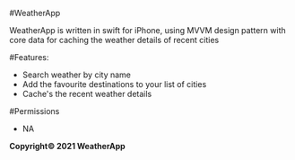 #WeatherApp

WeatherApp is written in swift for iPhone, using MVVM design pattern with core data for caching the weather details of recent cities

#Features:

- Search weather by city name
- Add the favourite destinations to your list of cities
- Cache's the recent weather details

#Permissions

- NA

**Copyright© 2021 WeatherApp**
